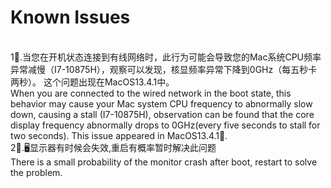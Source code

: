 # Known Issues
<br>
1⃣️.当您在开机状态连接到有线网络时，此行为可能会导致您的Mac系统CPU频率异常减慢（I7-10875H），观察可以发现，核显频率异常下降到0GHz（每五秒卡两秒）。
这个问题出现在MacOS13.4.1中。
<br>
When you are connected to the wired network in the boot state, 
this behavior may cause your Mac system CPU frequency to abnormally slow down, causing a stall (I7-10875H), 
observation can be found that the core display frequency abnormally drops to 0GHz(every five seconds to stall for two seconds). 
This issue appeared in MacOS13.4.1🤡.
<br>
2⃣️.🖥️显示器有时候会失效,重启有概率暂时解决此问题
<br>
There is a small probability of the monitor crash after boot, restart to solve the problem.
